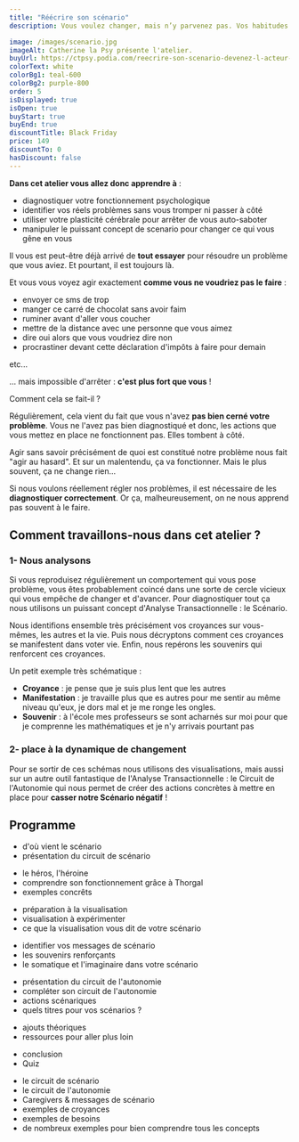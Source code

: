 ```yaml
---
title: "Réécrire son scénario"
description: Vous voulez changer, mais n’y parvenez pas. Vos habitudes reprennent le dessus et vous font agir à l’opposé de vos objectifs. C’est envoyer ce SMS de trop quand vous savez qu’il faudrait poser votre portable et passer à autre chose. Nous allons ensemble réécrire votre scénario, diagnostiquer et étudier ces comportements pour vous permettre de redevenir l’acteur principal de votre vie.

image: /images/scenario.jpg
imageAlt: Catherine la Psy présente l'atelier.
buyUrl: https://ctpsy.podia.com/reecrire-son-scenario-devenez-l-acteur-principal-de-votre-vie
colorText: white
colorBg1: teal-600
colorBg2: purple-800
order: 5
isDisplayed: true
isOpen: true
buyStart: true
buyEnd: true
discountTitle: Black Friday
price: 149
discountTo: 0
hasDiscount: false
---
```


<pictos-atelier></pictos-atelier>

<display-text display='frame'>

**Dans cet atelier vous allez donc apprendre à** :

- diagnostiquer votre fonctionnement psychologique
- identifier vos réels problèmes sans vous tromper ni passer à côté
- utiliser votre plasticité cérébrale pour arrêter de vous auto-saboter
- manipuler le puissant concept de scenario pour changer ce qui vous gêne en vous

</display-text>

Il vous est peut-être déjà arrivé de **tout essayer** pour résoudre un problème que vous aviez. Et pourtant, il est toujours là.

Et vous vous voyez agir exactement **comme vous ne voudriez pas le faire** :

- envoyer ce sms de trop
- manger ce carré de chocolat sans avoir faim
- ruminer avant d'aller vous coucher
- mettre de la distance avec une personne que vous aimez
- dire oui alors que vous voudriez dire non
- procrastiner devant cette déclaration d'impôts à faire pour demain

etc...

... mais impossible d'arrêter : **c'est plus fort que vous** !

Comment cela se fait-il ?

Régulièrement, cela vient du fait que vous n'avez **pas bien cerné votre problème**.
Vous ne l'avez pas bien diagnostiqué et donc, les actions que vous mettez en place ne fonctionnent pas.
Elles tombent à côté.

Agir sans savoir précisément de quoi est constitué notre problème nous fait "agir au hasard". Et sur un malentendu, ça va fonctionner.
Mais le plus souvent, ça ne change rien...

Si nous voulons réellement régler nos problèmes, il est nécessaire de les **diagnostiquer correctement**.
Or ça, malheureusement, on ne nous apprend pas souvent à le faire.

## Comment travaillons-nous dans cet atelier ?

### 1- Nous analysons

Si vous reproduisez régulièrement un comportement qui vous pose problème, vous êtes probablement coincé dans une sorte de cercle vicieux qui vous empêche de changer et d'avancer. Pour diagnostiquer tout ça nous utilisons un puissant concept d'Analyse Transactionnelle : le Scénario.

Nous identifions ensemble très précisément vos croyances sur vous-mêmes, les autres et la vie. Puis nous décryptons comment ces croyances se manifestent dans voter vie. Enfin, nous repérons les souvenirs qui renforcent ces croyances.

Un petit exemple très schématique :

- **Croyance** : je pense que je suis plus lent que les autres
- **Manifestation** : je travaille plus que es autres pour me sentir au même niveau qu'eux, je dors mal et je me ronge les ongles.
- **Souvenir** : à l'école mes professeurs se sont acharnés sur moi pour que je comprenne les mathématiques et je n'y arrivais pourtant pas

### 2- place à la dynamique de changement

Pour se sortir de ces schémas nous utilisons des visualisations, mais aussi sur un autre outil fantastique de l'Analyse Transactionnelle : le Circuit de l'Autonomie qui nous permet de créer des actions concrètes à mettre en place pour **casser notre Scénario négatif** !

## Programme

<expandable title="Module 1 : un peu de théorie pour débuter ">

- d'où vient le scénario
- présentation du circuit de scénario

</expandable>

<expandable title="Module 2 : Qui êtes-vous ? ">

- le héros, l'héroine
- comprendre son fonctionnement grâce à Thorgal
- exemples concrêts

</expandable>

<expandable title="Module 3 : visualisation">

- préparation à la visualisation
- visualisation à expérimenter
- ce que la visualisation vous dit de votre scénario

</expandable>

<expandable title="Module 4 : caregivers et souvenirs renforçants de scénario">

- identifier vos messages de scénario
- les souvenirs renforçants
- le somatique et l'imaginaire dans votre scénario

</expandable>

<expandable title="Module 5 : le circuit de l'autonomie">

- présentation du circuit de l'autonomie
- compléter son circuit de l'autonomie
- actions scénariques
- quels titres pour vos scénarios ?

</expandable>

<expandable title="Module 6 : pour aller plus loin">

- ajouts théoriques
- ressources pour aller plus loin

</expandable>

<expandable title="Module 7 : conclusion">

- conclusion
- Quiz

</expandable>

<expandable title="Documents supports">

- le circuit de scénario
- le circuit de l'autonomie
- Caregivers & messages de scénario
- exemples de croyances
- exemples de besoins
- de nombreux exemples pour bien comprendre tous les concepts

</expandable>
